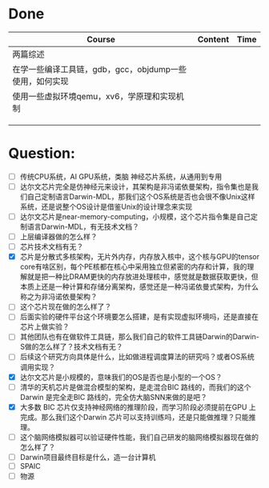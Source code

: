 # Done
| Course                             | Content | Time |
| ---------------------------------- | ------- | ---- |
| 两篇综述                               |         |      |
| 在学一些编译工具链，gdb，gcc，objdump一些使用，如何实现 |         |      |
| 使用一些虚拟环境qemu，xv6，学原理和实现机制          |         |      |
|                                    |         |      |
|                                    |         |      |
|                                    |         |      |

# Question:
- [ ] 传统CPU系统，AI GPU系统，类脑 神经芯片系统，从通用到专用
- [ ] 达尔文芯片完全是仿神经元来设计，其架构是非冯诺依曼架构，指令集也是我们自己定制语言Darwin-MDL，那我们这个OS系统是否也会很不像Unix这样系统，还是说整个OS设计是借鉴Unix的设计理念来实现
- [ ] 达尔文芯片是near-memory-computing，小规模，这个芯片指令集是自己定制语言Darwin-MDL，有无技术文档？
- [ ] 上层编译器做的怎么样？
- [ ] 芯片技术文档有无？
- [x] 芯片是分散式多核架构，无片外内存，内存放入核中，这个核与GPU的tensor core有啥区别，每个PE核都在核心中采用独立但紧密的内存和计算，我的理解就是把一种比DRAM更快的内存放进处理核中，感觉就是数据获取更快，但本质上还是一种计算和存储分离架构，感觉还是一种冯诺依曼式架构，为什么称之为非冯诺依曼架构？
- [ ] 这个芯片现在做的怎么样了？
- [ ] 后面实验的硬件平台这个环境要怎么搭建，是有实现虚拟环境吗，还是直接在芯片上做实验？
- [ ] 其他团队也有在做软件工具链，那么我们自己的软件工具链Darwin的Darwin-S做的怎么样了？技术文档有无？
- [ ] 后续这个研究方向具体是什么，比如做进程调度算法的研究吗？或者OS系统调用实现？
- [x] 达尔文芯片是小规模的，意味我们的OS是否也是小型的一个OS？
- [ ] 清华的天机芯片是做混合模型的架构，是走混合BIC 路线的，而我们的这个Darwin 是完全走BIC 路线的，完全仿大脑SNN来做的是吧？
- [x] 大多数 BIC 芯片仅支持神经网络的推理阶段，而学习阶段必须提前在GPU 上完成。那么我们这个Darwin 芯片可以支持训练吗，还是只能做推理？只能推理。
- [ ] 这个脑网络模拟器可以验证硬件性能，我们自己研发的脑网络模拟器现在做的怎么样了？
- [ ] Darwin项目最终目标是什么，造一台计算机
- [ ] SPAIC
- [ ] 物源
